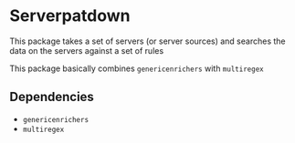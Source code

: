 # Serverpatdown

This package takes a set of servers (or server sources) and searches the data on the servers against a set of rules

This package basically combines `genericenrichers` with `multiregex`

## Dependencies

- `genericenrichers`
- `multiregex`
